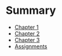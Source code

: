 # Summary

- [Chapter 1](./chapter_1.md)
- [Chapter 2](./chapter_2.md)
- [Chapter 3](./chapter_3.md)
- [Assignments](./Assignments.md)
